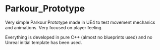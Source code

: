# Parkour_Prototype

Very simple Parkour Prototype made in UE4 to test movement mechanics and animations. Very focused on player feeling.

Everything is developed in pure C++ (almost no blueprints used) and no Unreal initial template has been used.
